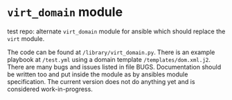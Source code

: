 # `virt_domain` module
test repo: alternate `virt_domain` module for ansible which should replace
the `virt` module.

The code can be found at `/library/virt_domain.py`. There is an example
playbook at `/test.yml` using a domain template `/templates/dom.xml.j2`.
There are many bugs and issues listed in file BUGS. Documentation should
be written too and put inside the module as by ansibles module
specification. The current version does not do anything yet and is considered
work-in-progress.
